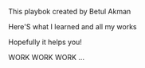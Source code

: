 This playbok created by Betul Akman 

Here'S what I learned and all my works 

Hopefully it helps you!

WORK WORK WORK ...